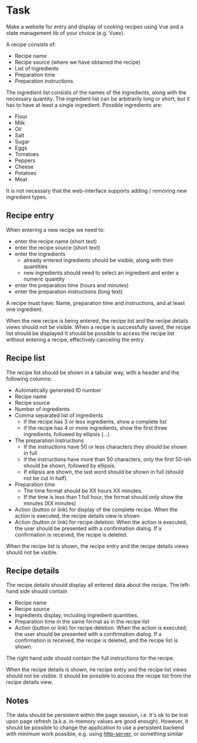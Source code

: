 # Task
Make a website for entry and display of cooking recipes using Vue and a state management lib of your choice (e.g. Vuex).

A recipe consists of:
- Recipe name
- Recipe source (where we have obtained the recipe)
- List of ingredients
- Preparation time
- Preparation instructions.

The ingredient list consists of the names of the ingredients, along with the necessary quantity. The ingredient list can be arbitrarily long or short, but it has to have at least a single ingredient. Possible ingredients are:
- Flour
- Milk
- Oil
- Salt
- Sugar
- Eggs
- Tomatoes
- Peppers
- Cheese
- Potatoes
- Meat

It is not necessary that the web-interface supports adding / removing new ingredient types.

## Recipe entry
When entering a new recipe we need to:
- enter the recipe name (short text)
- enter the recipe source (short text)
- enter the ingredients
    - already entered ingredients should be visible, along with their quantities
    - new ingredients should need to select an ingredient and enter a numeric quantity
- enter the preparation time (hours and minutes)
- enter the preparation instructions (long text)

A recipe must have: Name, preparation time and instructions, and at least one ingredient.

When the new recipe is being entered, the recipe list and the recipe details views should not be visible.
When a recipe is successfully saved, the recipe list should be displayed
It should be possible to access the recipe list without entering a recipe, effectively canceling the entry.

## Recipe list
The recipe list should be shown in a tabular way, with a header and the following columns:
- Automatically generated ID number
- Recipe name
- Recipe source
- Number of ingredients
- Comma separated list of ingredients
    - if the recipe has 3 or less ingredients, show a complete list
    - if the recipe has 4 or more ingredients, show the first three ingredients, followed by ellipsis (...)
- The preparation instructions
    - If the instructions have 50 or less characters they should be shown in full
    - if the instructions have more than 50 characters, only the first 50-ish should be shown, followed by ellipsis.
    - If ellipsis are shown, the last word should be shown in full (should not be cut in half)
- Preparation time
    - The time format should be XX hours XX minutes.
    - If the time is less than 1 full hour, the format should only show the minutes (XX minutes)
- Action (button or link) for display of the complete recipe. When the action is executed, the recipe details view is shown
- Action (button or link) for recipe deletion. When the action is executed, the user should be presented with a confirmation dialog. If a confirmation is received, the recipe is deleted.

When the recipe list is shown, the recipe entry and the recipe details views should not be visible.

## Recipe details
The recipe details should display all entered data about the recipe.
The left-hand side should contain
- Recipe name
- Recipe source
- Ingredients display, including ingredient quantities.
- Preparation time in the same format as in the recipe list
- Action (button or link) for recipe deletion. When the action is executed, the user should be presented with a confirmation dialog. If a confirmation is received, the recipe is deleted, and the recipe list is shown.

The right hand side should contain the full instructions for the recipe.

When the recipe details is shown, he recipe entry and the recipe list views should not be visible.
It should be possible to access the recipe list from the recipe details view.

## Notes
The data should be persistent within the page session, i.e. it's ok to be lost upon page refresh (a.k.a. in-memory values are good enough).
However, it should be possible to change the application to use a persistent backend with minimum work possible, e.g. using [http-server](https://www.npmjs.com/package/http-server), or something similar
